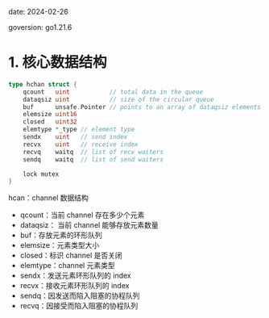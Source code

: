date: 2024-02-26

goversion:  go1.21.6



# 1. 核心数据结构

```go
type hchan struct {
	qcount   uint           // total data in the queue
	dataqsiz uint           // size of the circular queue
	buf      unsafe.Pointer // points to an array of dataqsiz elements
	elemsize uint16
	closed   uint32
	elemtype *_type // element type
	sendx    uint   // send index
	recvx    uint   // receive index
	recvq    waitq  // list of recv waiters
	sendq    waitq  // list of send waiters

	lock mutex
}
```

hcan：channel 数据结构

* qcount：当前 channel 存在多少个元素
* dataqsiz： 当前 channel 能够存放元素数量
* buf：存放元素的环形队列
* elemsize：元素类型大小
* closed：标识 channel 是否关闭
* elemtype：channel 元素类型
* sendx：发送元素环形队列的 index
* recvx：接收元素环形队列的 index
* sendq：因发送而陷入阻塞的协程队列
* recvq：因接受而陷入阻塞的协程队列
